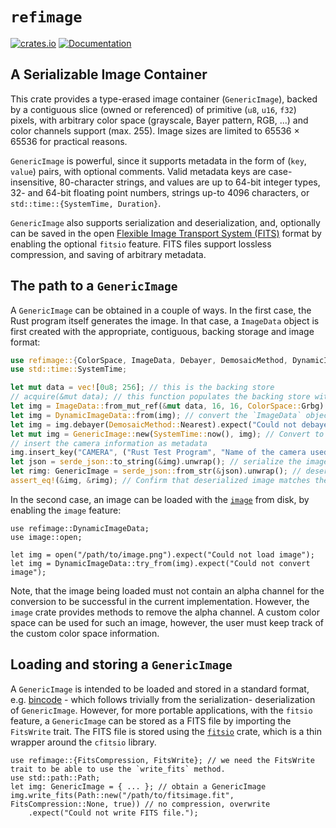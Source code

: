 # `refimage`
[![crates.io](https://img.shields.io/crates/v/refimage)](https://crates.io/crates/refimage)
[![Documentation](https://docs.rs/refimage/badge.svg)](https://docs.rs/refimage)

## A Serializable Image Container

This crate provides a type-erased image container (`GenericImage`), backed by a contiguous
slice (owned or referenced) of primitive (`u8`, `u16`, `f32`) pixels, with arbitrary
color space (grayscale, Bayer pattern, RGB, ...) and color channels support (max. 255).
Image sizes are limited to 65536 &times; 65536 for practical reasons.

`GenericImage` is powerful, since it supports metadata in the form of (`key`, `value`) pairs,
with optional comments. Valid metadata keys are case-insensitive, 80-character strings, and
values are up to 64-bit integer types, 32- and 64-bit floating point numbers, strings up-to 
4096 characters, or `std::time::{SystemTime, Duration}`.

`GenericImage` also supports serialization and deserialization, and, optionally can be saved
in the open [Flexible Image Transport System (FITS)](https://fits.gsfc.nasa.gov/fits_standard.html)
format by enabling the optional `fitsio` feature. FITS files support lossless compression,
and saving of arbitrary metadata.

## The path to a `GenericImage`

A `GenericImage` can be obtained in a couple of ways. In the first case, the Rust program
itself generates the image. In that case, a `ImageData` object is first created with the
appropriate, contiguous, backing storage and image format:
```rust
use refimage::{ColorSpace, ImageData, Debayer, DemosaicMethod, DynamicImageData, GenericImage};
use std::time::SystemTime;

let mut data = vec![0u8; 256]; // this is the backing store
// acquire(&mut data); // this function populates the backing store with the image pixels
let img = ImageData::from_mut_ref(&mut data, 16, 16, ColorSpace::Grbg).unwrap(); // Create a 4x4 image backed by the vector
let img = DynamicImageData::from(img); // convert the `ImageData` object to `DynamicImageData`
let img = img.debayer(DemosaicMethod::Nearest).expect("Could not debayer"); // debayer the image using nearest neighbor method
let mut img = GenericImage::new(SystemTime::now(), img); // Convert to a GenericImage
// insert the camera information as metadata
img.insert_key("CAMERA", ("Rust Test Program", "Name of the camera used to capture the image"));
let json = serde_json::to_string(&img).unwrap(); // serialize the image to JSON
let rimg: GenericImage = serde_json::from_str(&json).unwrap(); // deserialize to GenericImage
assert_eq!(&img, &rimg); // Confirm that deserialized image matches the original
```

In the second case, an image can be loaded with the [`image`](https://crates.io/crates/image) from disk, by enabling the `image` feature:
```rust,no_run
use refimage::DynamicImageData;
use image::open;

let img = open("/path/to/image.png").expect("Could not load image");
let img = DynamicImageData::try_from(img).expect("Could not convert image");
```
Note, that the image being loaded must not contain an alpha channel for the conversion to be
successful in the current implementation. However, the `image` crate provides methods to
remove the alpha channel. A custom color space can be used for such an image, however,
the user must keep track of the custom color space information.

## Loading and storing a `GenericImage`
A `GenericImage` is intended to be loaded and stored in a standard format, e.g. [bincode](https://crates.io/crates/bincode) - which follows trivially from the serialization-
deserialization of `GenericImage`. However, for more portable applications, with the `fitsio`
feature, a `GenericImage` can be stored as a FITS file by importing the `FitsWrite` trait. 
The FITS file is stored using the [`fitsio`](https://crates.io/crates/fitsio) crate, which is a thin wrapper around the `cfitsio` library.
```rust,no_run
use refimage::{FitsCompression, FitsWrite}; // we need the FitsWrite trait to be able to use the `write_fits` method.
use std::path::Path;
let img: GenericImage = { ... }; // obtain a GenericImage
img.write_fits(Path::new("/path/to/fitsimage.fit", FitsCompression::None, true)) // no compression, overwrite
    .expect("Could not write FITS file.");
```